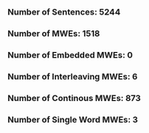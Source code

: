 ### Number of Sentences: 5244
### Number of MWEs: 1518

### Number of Embedded MWEs: 0

### Number of Interleaving MWEs: 6

### Number of Continous MWEs: 873

### Number of Single Word MWEs: 3